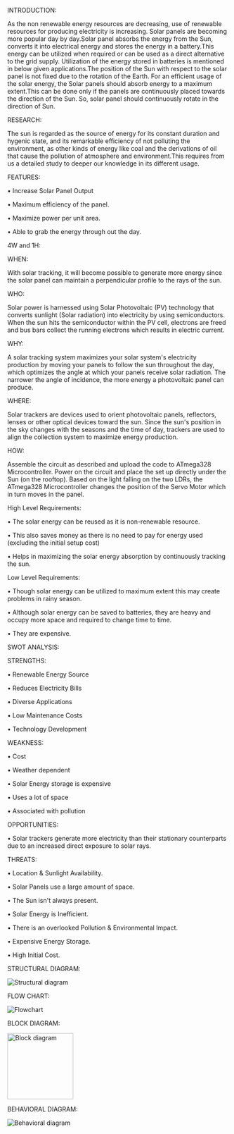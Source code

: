 
INTRODUCTION:

As the non renewable energy resources are decreasing, use of renewable resources for producing electricity is increasing. Solar panels are becoming more popular day by day.Solar panel absorbs the energy from the Sun, converts it into electrical energy and stores the energy in a battery.This energy can be utilized when required or can be used as a direct alternative to the grid supply. Utilization of the energy stored in batteries is mentioned in below given applications.The position of the Sun with respect to the solar panel is not fixed due to the rotation of the Earth. For an efficient usage of the solar energy, the Solar panels should absorb energy to a maximum extent.This can be done only if the panels are continuously placed towards the direction of the Sun. So, solar panel should continuously rotate in the direction of Sun.

RESEARCH:

The sun is regarded as the source of energy for its constant duration and hygenic state, and its remarkable efficiency of not polluting the environment, as other kinds of energy like coal and the derivations of oil that cause the pollution of atmosphere and environment.This requires from us a detailed study to deeper our knowledge in its different usage.

FEATURES:

• Increase Solar Panel Output

• Maximum efficiency of the panel.

• Maximize power per unit area.

• Able to grab the energy through out the day.

4W and 1H:

WHEN:

With solar tracking, it will become possible to generate more energy since the solar panel can maintain a perpendicular profile to the rays of the sun.

WHO:

Solar power is harnessed using Solar Photovoltaic (PV) technology that converts sunlight (Solar radiation) into electricity by using semiconductors. When the sun hits the semiconductor within the PV cell, electrons are freed and bus bars collect the running electrons which results in electric current.

WHY:

A solar tracking system maximizes your solar system's electricity production by moving your panels to follow the sun throughout the day, which optimizes the angle at which your panels receive solar radiation. The narrower the angle of incidence, the more energy a photovoltaic panel can produce.

WHERE:

Solar trackers are devices used to orient photovoltaic panels, reflectors, lenses or other optical devices toward the sun. Since the sun's position in the sky changes with the seasons and the time of day, trackers are used to align the collection system to maximize energy production.

HOW:

Assemble the circuit as described and upload the code to ATmega328 Microcontroller. Power on the circuit and place the set up directly under the Sun (on the rooftop). Based on the light falling on the two LDRs, the ATmega328 Microcontroller changes the position of the Servo Motor which in turn moves in the panel.

High Level Requirements:

• The solar energy can be reused as it is non-renewable resource.

• This also saves money as there is no need to pay for energy used (excluding the initial setup cost)

• Helps in maximizing the solar energy absorption by continuously tracking the sun.

Low Level Requirements:

• Though solar energy can be utilized to maximum extent this may create problems in rainy season.

• Although solar energy can be saved to batteries, they are heavy and occupy more space and required to change time to time.

• They are expensive.

SWOT ANALYSIS:

STRENGTHS:

• Renewable Energy Source

• Reduces Electricity Bills

• Diverse Applications

• Low Maintenance Costs

• Technology Development

WEAKNESS:

• Cost

• Weather dependent

• Solar Energy storage is expensive

• Uses a lot of space

• Associated with pollution

OPPORTUNITIES:

• Solar trackers generate more electricity than their stationary counterparts due to an increased direct exposure to solar rays.

THREATS:

• Location & Sunlight Availability.

• Solar Panels use a large amount of space.

• The Sun isn't always present.

• Solar Energy is Inefficient.

• There is an overlooked Pollution & Environmental Impact.

• Expensive Energy Storage.

• High Initial Cost.



STRUCTURAL DIAGRAM:

![Structural diagram](https://user-images.githubusercontent.com/94340871/144432199-55fa9c01-e393-4920-9106-09522b33dcd9.png)


FLOW CHART:

![Flowchart](https://user-images.githubusercontent.com/94340871/144432241-e0bde456-e398-4802-9ba8-207fb9c6808e.png)


BLOCK DIAGRAM:

<img width="150" alt="Block diagram" src="https://user-images.githubusercontent.com/94340871/144432295-f155d2d4-1038-45e3-86fe-085991e4cbea.png">


BEHAVIORAL DIAGRAM:

![Behavioral diagram](https://user-images.githubusercontent.com/94340871/144432343-501c2df9-6c7e-4f02-a2b5-1d4343ae621b.jpg)



